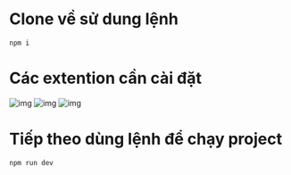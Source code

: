 # Clone về sử dung lệnh 
``` npm i ```
# Các extention cần cài đặt
![img](./ImgReadme/image.png)
![img](./ImgReadme/image_1.png)
![img](./ImgReadme/image_3.png)

# Tiếp theo dùng lệnh để chạy project
``` npm run dev ```


